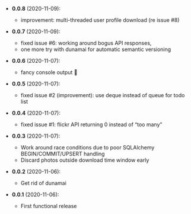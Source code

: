 - **0.0.8** (2020-11-09):
    - improvement: multi-threaded user profile download (re issue #8)

- **0.0.7** (2020-11-09):
    - fixed issue #6: working around bogus API responses,
    - one more try with dunamai for automatic semantic versioning

- **0.0.6** (2020-11-07):
    - fancy console output 💍

- **0.0.5** (2020-11-07):
    - fixed issue #2 (improvement): use deque instead of queue for todo list

- **0.0.4** (2020-11-07):
    - fixed issue #1: flickr API returning 0 instead of “too many”

- **0.0.3** (2020-11-07):
    - Work around race conditions due to poor SQLAlchemy BEGIN/COMMIT/UPSERT handling
    - Discard photos outside download time window early

- **0.0.2** (2020-11-06):
    - Get rid of dunamai

- **0.0.1** (2020-11-06):
    - First functional release
